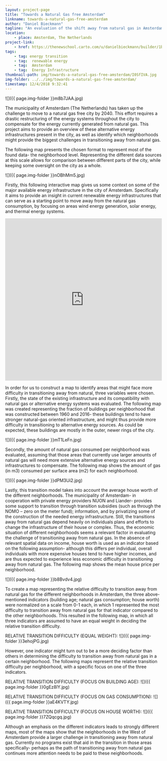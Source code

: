 ```yaml
---
layout: project-page
title: "Towards a Natural Gas free Amsterdam"
linkname: towards-a-natural-gas-free-amsterdam
author: "Daniel Bieckmann"
tagline: "An evaluation of the shift away from natural gas in Amsterdam, focusing on transition difficulty and available renewable energy infrastructures."
location:
    - place: Amsterdam, The Netherlands
project-link:
    - href: https://thenewschool.carto.com/u/danielbieckmann/builder/1b037144-05fd-4d32-a2fd-4f8195d6d9fe/embed
tags:
    - tag: energy transition
    - tag:  renewable energy
    - tag:  Amsterdam
    - tag:  Energy Infrastructure
thumbnail-path: img/towards-a-natural-gas-free-amsterdam/I0SfIVA.jpg
img-folder: ../../img/towards-a-natural-gas-free-amsterdam/
timestamp: 12/4/2018 9:32:41
---
```

![]({{ page.img-folder }}m8b7JAA.jpg)

The municipality of Amsterdam (The Netherlands) has taken up the challenge to move to a natural gas free city by 2040. This effort requires a drastic restructuring of the energy systems throughout the city to compensate for the energy currently generated from natural gas. This project aims to provide an overview of these alternative energy infrastructures present in the city, as well as identify which neighborhoods might provide the biggest challenges in transitioning away from natural gas.

The following map presents the chosen format to represent most of the found data- the neighborhood level. Representing the different data sources at this scale allows for comparison between different parts of the city, while keeping some oversight on the city as a whole. 

![]({{ page.img-folder }}nOBhMm5.jpg)

Firstly, this following interactive map gives us some context on some of the major available energy infrastructure in the city of Amsterdam. Specifically it aims to provide an insight in current renewable energy infrastructures that can serve as a starting point to move away from the natural gas consumption, by focusing on areas wind energy generation, solar energy, and thermal energy systems. 

<iframe width="100%" height="520" frameborder="0" src="https://thenewschool.carto.com/u/danielbieckmann/builder/1b037144-05fd-4d32-a2fd-4f8195d6d9fe/embed" allowfullscreen webkitallowfullscreen mozallowfullscreen oallowfullscreen msallowfullscreen></iframe>

In order for us to construct a map to identify areas that might face more difficulty in transitioning away from natural, three variables were chosen. Firstly, the state of the existing infrastructure and its compatibility with natural gas or alternative energy systems was evaluated. The following map was created representing the fraction of buildings per neighborhood that was constructed between 1960 and 2016- these buildings tend to have stronger natural-gas oriented infrastructure, and might thus provide more difficulty in transitioning to alternative energy sources. As could be expected, these buildings are mostly in the outer, newer rings of the city.

![]({{ page.img-folder }}mT1LeFn.jpg)

Secondly, the amount of natural gas consumed per neighborhood was evaluated, assuming that those areas that currently use larger amounts of natural gas will need more extensive alternative energy sources and infrastructures to compensate. The following map shows the amount of gas (in m3) consumed per surface area (m2) for each neighborhood.

![]({{ page.img-folder }}dPM3Ui2.jpg)

Lastly, this transition model takes into account the average house worth of the different neighborhoods. The municipality of Amsterdam- in cooperation with private energy providers NUON and Liander- provides some support to transition through transition subsidies (such as through the NOMO – zero on the meter fund); information, and by privatizing some of the construction of the needed energy infrastructure. Still, the transitions away from natural gas depend heavily on individuals plans and efforts to change the infrastructure of their house or complex. Thus, the economic situation of different neighborhoods seems a relevant factor in evaluating the challenge of transitioning away from natural gas. In the absence of relevant spatial data on income, house worth is used as an indicator based on the following assumption- although this differs per individual, overall individuals with more expensive houses tend to have higher incomes, and are thus expected to experience less economic difficulty in transitioning away from natural gas. The following map shows the mean house price per neighborhood.

![]({{ page.img-folder }}b8Bvdv4.jpg)

To create a map representing the relative difficulty to transition away from natural gas for the different neighborhoods in Amsterdam,  the three above-mentioned indicators (building age; natural gas consumption; house worth) were normalized on a scale from 0-1 each, in which 1 represented the most difficulty to transition away from natural gas for that indicator compared to the other neighborhoods. This resulted in the following map, in which all three indicators are assumed to have an equal weight in deciding the relative transition difficulty.

RELATIVE TRANSITION DIFFICULTY (EQUAL WEIGHT):
![]({{ page.img-folder }}3ehojPG.jpg)

However, one indicator might turn out to be a more deciding factor than others in determining the difficulty to transition away from natural gas in a certain neighborhood. The following maps represent the relative transition difficulty per neighborhood, with a specific focus on one of the three indicators.

RELATIVE TRANSITION DIFFICULTY (FOCUS ON BUILDING AGE):
![]({{ page.img-folder }}0gEz8lY.jpg)

RELATIVE TRANSITION DIFFICULTY (FOCUS ON GAS CONSUMPTION):
![]({{ page.img-folder }}aE4KVTY.jpg)

RELATIVE TRANSITION DIFFICULTY (FOCUS ON HOUSE WORTH):
![]({{ page.img-folder }}7ZQqcgq.jpg)

Although an emphasis on the different indicators leads to strongly different maps, most of the maps show that the neighborhoods in the West of Amsterdam provide a larger challenge in transitioning away from natural gas. Currently no programs exist that aid in the transition in those areas specifically- perhaps as the path of transitioning away from natural gas continues more attention needs to be paid to these neighborhoods.
